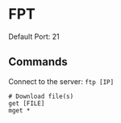 # FPT

Default Port: 21


## Commands

Connect to the server: `ftp [IP]`

```
# Download file(s)
get [FILE]
mget *





```
